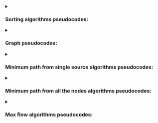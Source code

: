 <details>
<summary><h3><b>Sorting algorithms pseudocodes:</b></h3></summary>

#### Insertion sort:
```js  
InsertionSort(array)  
    for i <-- 2 to length(array)  
    	value <-- array[i]  
      	j <-- i - 1  
      	while j > 0 and array(j) > value  
        	array[j + 1] <-- array[j]  
		   	j--  
      	arr[j + 1] <-- value

Complexity:
--> best case = O(n)
--> worst case = O(n^2)
--> medium case = O(n^2)

```  
#### Quick sort:  
```js  
Partition(array, first, last)
	pivot <-- array[last]
	i <-- first - 1
	for j <-- first to last
		if array[j] <= pivot  
			i++
			swap(array[j], array[i])
	swap(array[i+1], array[last])
	return i + 1

QuickSort(array, start, end)
	if start < end
		pi <-- Partition(array, start end)
		QuickSort(array, start, pi - 1)
		QuickSort(array, pi + 1, end)
		
Complexity:
--> best case = O(n log(n))
--> worst case = O(n^2)
--> medium case = O(n log(n))
		
```

#### Merge sort:  
```js  
Merge(array, start, middle, end, buffer)
	i <-- start
	j <-- middle + 1
	k <-- 0
	while i <= middle and j <= end
		if array[i] < array[j]
			buffer[k] = array[i]
			i++
		else
			buffer[k] = array[j]
			j++
		k++
	while i <= middle
		buffer[k] = array[i]
		k++
		i++
	while j <= end
		buffer[k] = array[j]
		k++
		j++
	for k <-- start to end
		array[k] <-- array[k - start] 


MergeSort(array, start, end, buffer)
	if start < end
		middle <-- (start + end) // 2
		MergeSort(array, start, middle, buffer)
		MergeSort(array, middle + 1, end, buffer)
		Merge(array, start, middle, end, buffer)
		
Complexity:
--> best case = O(n log(n))
--> worst case = O(n log(n))
--> medium case = O(n log(n))
		
```

#### Heap sort:  
```js 
Heapify(array, len, index)
	largest <-- index
	leftChild <-- 2 * index + 1
	rightChild <-- 2 * index + 2
	if left < len and array[leftChild] > array[largest]
		largest = leftChild
	if right < len and array[rightChild] > array[largest]
		largest = rightChild
	if largest != index
		swap(array[index], array[largest])
		heapify(array, len, largest)

HeapSort(array)
	* for max heap *
	for i <-- 0 to (len(array) // 2 - 1)
		Heapify(array, len(array), i)
	* add this to min heap *
	for i <-- len(array) - 1 to 0
		swap(array[0], array[i])
		Heapify(array, i, 0)
		
Complexity:
--> best case = O(n log(n))
--> worst case = O(n log(n))
--> medium case = O(n log(n))
		
```
</details>

<details>
<summary><h3><b>Graph pseudocodes:</b></h3></summary>

#### BFS (breath-first search)
```js  
create a queue Q 
mark v as visited and put v into Q 
while Q is non-empty 
    remove the head u of Q 
    mark and enqueue all (unvisited) neighbours of u
		
Complexity = O(V + E)  

```
	
#### DFS (depth-first search)
```js  
DFS(G, u)
    u.visited = true
    for each v ∈ G.Adj[u]
        if v.visited == false
            DFS(G,v)
		
Complexity = O(V + E)  

```
</details>
	
<details>
<summary><h3><b>Minimum path from single source algorithms pseudocodes:</b></h3></summary>

#### Dijkstra
```js
Dijkstra(G, w, s)
	foreach v ∈ V[G]
		d[v] = INFINITY
		p[v] = NULL
	d[s] = 0
	S = NULL
	Q = V[G]
	while Q != NULL
		u = ExtractMin(Q)
		S = S ∪ u
		for v ∈ Adj(u)
			if d[v] > d[u] + w(u, v)
				d[v] = d[u] + w(u, v)
				p[v] = u
	
Complexity = O(VV)
```
	
#### Bellman-Ford
```js
BellmanFord(G, w, s)
	foreach v ∈ V[G]
		d[v] = INFINITY
		p[v] = NULL
	d[s] = 0
	for i = 1 to |V[G] - 1|
		for (u, v) ∈ E[G]
			relax(u, v, w)
	for (u, v) ∈ E[G]
		if d[v] > d[u] + w(u, v)
			return False
	return True
	
Complexity = O(VE)
```
</details>
	
<details>
<summary><h3><b>Minimum path from all the nodes algorithms pseudocodes:</b></h3></summary>

#### Floyd-Warshall
```js
FloydWarshall(W)
	n = rows(W)
	D(0) = W
	for k = 1 to n
		for i = 1 to n
			for j = 1 to n
				d(i, j)[k] = min (d(i, j)[k - 1], d(i, k)[k - 1] + d(k, j)[k - 1])
	return D(n)
	
Complexity = O(VVV)
```
</details>

<details>
<summary><h3><b>Max flow algorithms pseudocodes:</b></h3></summary>

#### Ford-Fulkerson
```js
FordFulkerson(G, s, t)
	foreach (u, w) ∈ E[G]
		f[u, v] = 0
		f[v, u] = c[v, u] = 0
	while (p = path(s, t))
		c(p) = min { c(u, v) : (u, v) }
		foreach (u, v) in p
			f[u, v] = [u, v] + c(p)
			c[v, u] = c[v, u] + c(p)
	
Complexity = O(Ef*)
```

#### Edmonds - Karp
```js
EdmondsKarp(G, s, t)
1) set f(u, v) = 0
2) p = bfs(Gf)
3) increase the flow on p and update Gf
4) repeat 2-3 while a path exists
	
Complexity = O(nmm)
```
</details>

